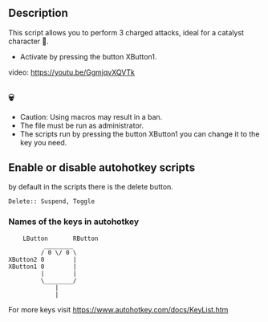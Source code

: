 ## Description
This script allows you to perform 3 charged attacks, ideal for a catalyst character :notebook:.
- Activate by pressing the button XButton1.

video: https://youtu.be/GgmjqvXQVTk
## :skull:
- Caution: Using macros may result in a ban.
- The file must be run as administrator.
- The scripts run by pressing the button XButton1 you can change it to the key you need.
## Enable or disable autohotkey scripts
by default in the scripts there is the delete button.
```
Delete:: Suspend, Toggle
```
### Names of the keys in autohotkey
```
    LButton       RButton
          ________
         / 0 \/ 0 \ 
XButton2 0        |
XButton1 0        |
         |        |
         \________/
             |
             |
```
For more keys visit https://www.autohotkey.com/docs/KeyList.htm
